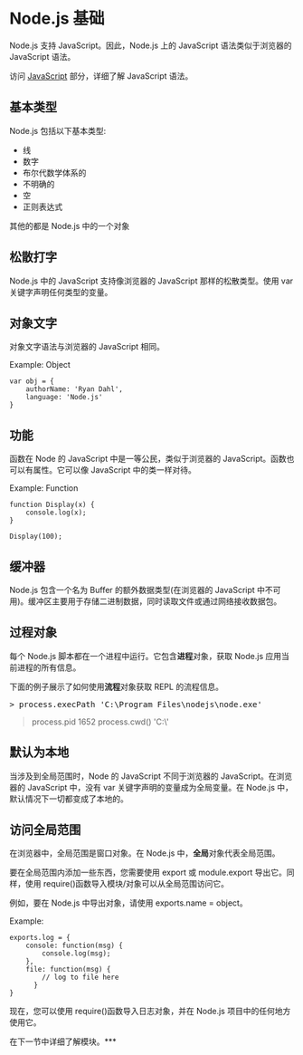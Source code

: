 # Node.js 基础



Node.js 支持 JavaScript。因此，Node.js 上的 JavaScript 语法类似于浏览器的 JavaScript 语法。

访问 [JavaScript](/javascript) 部分，详细了解 JavaScript 语法。

## 基本类型

Node.js 包括以下基本类型:

*   线
*   数字
*   布尔代数学体系的
*   不明确的
*   空
*   正则表达式

其他的都是 Node.js 中的一个对象

## 松散打字

Node.js 中的 JavaScript 支持像浏览器的 JavaScript 那样的松散类型。使用 var 关键字声明任何类型的变量。

## 对象文字

对象文字语法与浏览器的 JavaScript 相同。

Example: Object 

```
var obj = {
    authorName: 'Ryan Dahl',
    language: 'Node.js'
} 
```

## 功能

函数在 Node 的 JavaScript 中是一等公民，类似于浏览器的 JavaScript。函数也可以有属性。它可以像 JavaScript 中的类一样对待。

Example: Function 

```
function Display(x) { 
    console.log(x);
}

Display(100); 
```

## 缓冲器

Node.js 包含一个名为 Buffer 的额外数据类型(在浏览器的 JavaScript 中不可用)。缓冲区主要用于存储二进制数据，同时读取文件或通过网络接收数据包。

## 过程对象

每个 Node.js 脚本都在一个进程中运行。它包含**进程**对象，获取 Node.js 应用当前进程的所有信息。

下面的例子展示了如何使用**流程**对象获取 REPL 的流程信息。

<samp>> process.execPath
'C:\\Program Files\\nodejs\\node.exe'
> process.pid
1652
> process.cwd()
'C:\\'</samp>

## 默认为本地

当涉及到全局范围时，Node 的 JavaScript 不同于浏览器的 JavaScript。在浏览器的 JavaScript 中，没有 var 关键字声明的变量成为全局变量。在 Node.js 中，默认情况下一切都变成了本地的。

## 访问全局范围

在浏览器中，全局范围是窗口对象。在 Node.js 中，**全局**对象代表全局范围。

要在全局范围内添加一些东西，您需要使用 export 或 module.export 导出它。同样，使用 require()函数导入模块/对象可以从全局范围访问它。

例如，要在 Node.js 中导出对象，请使用 exports.name = object。

Example: 

```
exports.log = {
    console: function(msg) {
        console.log(msg);
    },
    file: function(msg) {
        // log to file here
      }
} 
```

现在，您可以使用 require()函数导入日志对象，并在 Node.js 项目中的任何地方使用它。

在下一节中详细了解模块。***